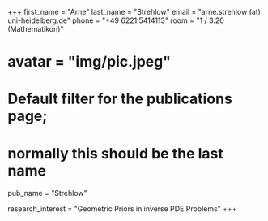 +++ 
first_name = "Arne"
last_name  = "Strehlow"
email = "arne.strehlow (at) uni-heidelberg.de"
phone = "+49 6221 5414113"
room = "1 / 3.20 (Mathematikon)"
# avatar = "img/pic.jpeg"

# Default filter for the publications page;
# normally this should be the last name
pub_name = "Strehlow"

research_interest = "Geometric Priors in inverse PDE Problems"
+++